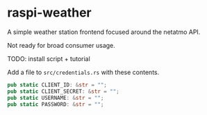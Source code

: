 # raspi-weather
A simple weather station frontend focused around the netatmo API.

Not ready for broad consumer usage.

TODO: install script + tutorial

Add a file to `src/credentials.rs` with these contents.
```rust
pub static CLIENT_ID: &str = "";
pub static CLIENT_SECRET: &str = "";
pub static USERNAME: &str = "";
pub static PASSWORD: &str = "";
```